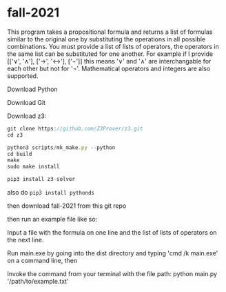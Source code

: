 # fall-2021

This program takes a propositional formula and returns a list of formulas similar to the original one by substituting the operations in all possible combinations. You must provide a list of lists of operators, the operators in the same list can be substituted for one another. For example if I provide [['∨', '∧'], ['→', '↔'], ['¬']] this means '∨' and '∧' are interchangable for each other but not for '¬'. Mathematical operators and integers are also supported.

Download Python

Download Git

Download z3:
```jsx
git clone https://github.com/Z3Prover/z3.git
cd z3

python3 scripts/mk_make.py --python
cd build
make
sudo make install

pip3 install z3-solver
```
also do `pip3 install pythonds`

then download fall-2021 from this git repo

then run an example file like so:

Input a file with the formula on one line and the list of lists of operators on the next line.

Run main.exe by going into the dist directory and typing 'cmd /k main.exe' on a command line, then 

Invoke the command from your terminal with the file path: python main.py '/path/to/example.txt'
